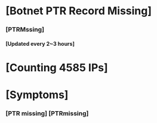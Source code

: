 # [Botnet PTR Record Missing]
### [PTRMssing]
#### [Updated every 2~3 hours]

# [Counting 4585 IPs]

# [Symptoms] 
###   [PTR missing] [PTRmissing]
